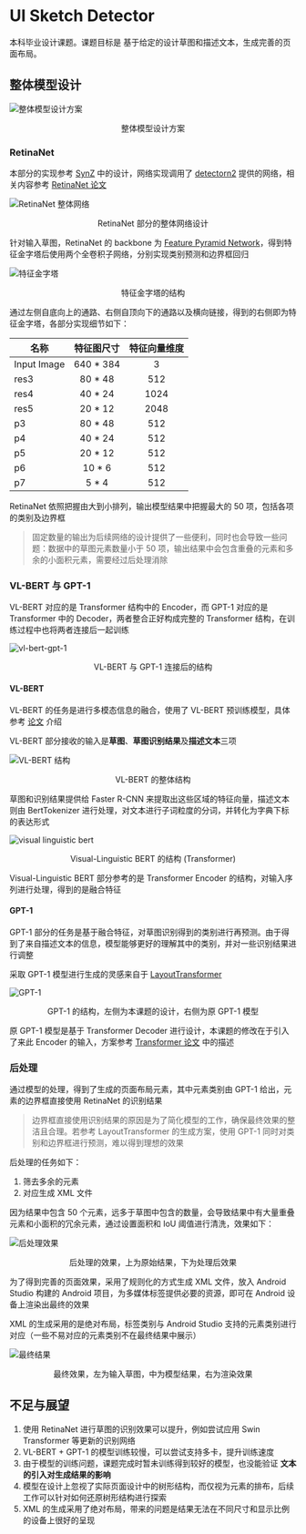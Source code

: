 # UI Sketch Detector

本科毕业设计课题。课题目标是 基于给定的设计草图和描述文本，生成完善的页面布局。

## 整体模型设计

![整体模型设计方案](./src/model%20design.drawio.png)

<p align="center">整体模型设计方案</p>

### RetinaNet

本部分的实现参考 [SynZ](https://github.com/vinothpandian/synz) 中的设计，网络实现调用了 [detectorn2](https://github.com/facebookresearch/detectron2) 提供的网络，相关内容参考 [RetinaNet 论文](https://arxiv.org/abs/1708.02002)

![RetinaNet 整体网络](./src/synz_general.drawio.png)

<p align="center">RetinaNet 部分的整体网络设计</p>

针对输入草图，RetinaNet 的 backbone 为 [Feature Pyramid Network](https://arxiv.org/abs/1612.03144)，得到特征金字塔后使用两个全卷积子网络，分别实现类别预测和边界框回归

![特征金字塔](./src/synz.drawio.png)

<p align="center">特征金字塔的结构</p>

通过左侧自底向上的通路、右侧自顶向下的通路以及横向链接，得到的右侧即为特征金字塔，各部分实现细节如下：

| 名称        |   特征图尺寸   |   特征向量维度   |
|-------------|:------------:|:--------------:|
| Input Image |  640 * 384 |       3      |
|     res3    |   80 * 48  |      512     |
|     res4    |   40 * 24  |     1024     |
|     res5    |   20 * 12  |     2048     |
|      p3     |   80 * 48  |      512     |
|      p4     |   40 * 24  |      512     |
|      p5     |   20 * 12  |      512     |
|      p6     |   10 * 6   |      512     |
|      p7     |    5 * 4   |      512     |

RetinaNet 依照把握由大到小排列，输出模型结果中把握最大的 50 项，包括各项的类别及边界框

> 固定数量的输出为后续网络的设计提供了一些便利，同时也会导致一些问题：数据中的草图元素数量小于 50 项，输出结果中会包含重叠的元素和多余的小面积元素，需要经过后处理消除

### VL-BERT 与 GPT-1

VL-BERT 对应的是 Transformer 结构中的 Encoder，而 GPT-1 对应的是 Transformer 中的 Decoder，两者整合正好构成完整的 Transformer 结构，在训练过程中也将两者连接后一起训练

![vl-bert-gpt-1](./src/vl-bert-gpt-1.drawio.png)

<p align="center">VL-BERT 与 GPT-1 连接后的结构</p>

#### VL-BERT

VL-BERT 的任务是进行多模态信息的融合，使用了 VL-BERT 预训练模型，具体参考 [论文](https://arxiv.org/abs/1908.08530) 介绍

VL-BERT 部分接收的输入是**草图**、**草图识别结果**及**描述文本**三项

![VL-BERT 结构](./src/vlbert.drawio.png)

<p align="center">VL-BERT 的整体结构</p>

草图和识别结果提供给 Faster R-CNN 来提取出这些区域的特征向量，描述文本则由 BertTokenizer 进行处理，对文本进行子词粒度的分词，并转化为字典下标的表达形式

![visual linguistic bert](./src/visual-linguistic%20bert%20horizon.drawio.png)

<p align="center">Visual-Linguistic BERT 的结构 (Transformer)</p>

Visual-Linguistic BERT 部分参考的是 Transformer Encoder 的结构，对输入序列进行处理，得到的是融合特征

#### GPT-1

GPT-1 部分的任务是基于融合特征，对草图识别得到的类别进行再预测。由于得到了来自描述文本的信息，模型能够更好的理解其中的类别，并对一些识别结果进行调整

采取 GPT-1 模型进行生成的灵感来自于 [LayoutTransformer](https://arxiv.org/abs/2006.14615)

![GPT-1](./src/gpt-1.drawio.png)

<p align="center">GPT-1 的结构，左侧为本课题的设计，右侧为原 GPT-1 模型</p>

原 GPT-1 模型是基于 Transformer Decoder 进行设计，本课题的修改在于引入了来此 Encoder 的输入，方案参考 [Transformer 论文](https://arxiv.org/abs/1706.03762) 中的描述

### 后处理

通过模型的处理，得到了生成的页面布局元素，其中元素类别由 GPT-1 给出，元素的边界框直接使用 RetinaNet 的识别结果

> 边界框直接使用识别结果的原因是为了简化模型的工作，确保最终效果的整洁且合理。若参考 LayoutTransformer 的生成方案，使用 GPT-1 同时对类别和边界框进行预测，难以得到理想的效果

后处理的任务如下：

1. 筛去多余的元素
2. 对应生成 XML 文件

因为结果中包含 50 个元素，远多于草图中包含的数量，会导致结果中有大量重叠元素和小面积的冗余元素，通过设置面积和 IoU 阈值进行清洗，效果如下：

![后处理效果](./src/result-compare.png)

<p align="center">后处理的效果，上为原始结果，下为处理后效果</p>

为了得到完善的页面效果，采用了规则化的方式生成 XML 文件，放入 Android Studio 构建的 Android 项目，为多媒体标签提供必要的资源，即可在 Android 设备上渲染出最终的效果

XML 的生成采用的是绝对布局，标签类别与 Android Studio 支持的元素类别进行对应（一些不易对应的元素类别不在最终结果中展示）

![最终结果](./src/final_res.png)

<p align="center">最终效果，左为输入草图，中为模型结果，右为渲染效果</p>

## 不足与展望

1. 使用 RetinaNet 进行草图的识别效果可以提升，例如尝试应用 Swin Transformer 等更新的识别网络
2. VL-BERT + GPT-1 的模型训练较慢，可以尝试支持多卡，提升训练速度
3. 由于模型的训练问题，课题完成时暂未训练得到较好的模型，也没能验证 **文本的引入对生成结果的影响**
4. 模型在设计上忽视了实际页面设计中的树形结构，而仅视为元素的排布，后续工作可以针对如何还原树形结构进行探索
5. XML 的生成采用了绝对布局，带来的问题是结果无法在不同尺寸和显示比例的设备上很好的呈现

